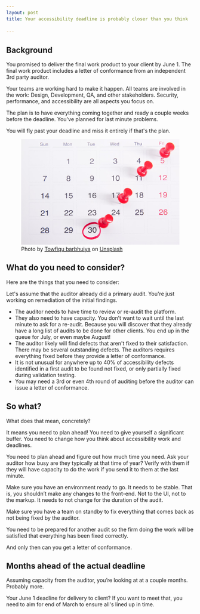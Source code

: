 ```yaml
---
layout: post
title: Your accessibility deadline is probably closer than you think

---
```

## Background

You promised to deliver the final work product to your client by June 1. The final work product includes a letter of conformance from an independent 3rd party auditor.

Your teams are working hard to make it happen. All teams are involved in the work: Design, Development, QA, and other stakeholders. Security, performance, and accessibility are all aspects you focus on.

The plan is to have everything coming together and ready a couple weeks before the deadline. You've planned for last minute problems.

You will fly past your deadline and miss it entirely if that's the plan.
<figure>
    <img src="/img/calendar.jpg" alt="A calendar with the 30th day circled in red. Red pins poking different dates.">
    <figcaption class="image-caption"><span>Photo by </span><a href="https://unsplash.com/@towfiqu999999" rel="">Towfiqu barbhuiya</a><span> on </span><a href="https://unsplash.com" rel="">Unsplash</a></figcaption>
    </figure>

## What do you need to consider?

Here are the things that you need to consider:

Let's assume that the auditor already did a primary audit. You're just working on remediation of the initial findings.

* The auditor needs to have time to review or re-audit the platform.
* They also need to have capacity. You don’t want to wait until the last minute to ask for a re-audit. Because you will discover that they already have a long list of audits to be done for other clients. You end up in the queue for July, or even maybe August!
* The auditor likely will find defects that aren't fixed to their satisfaction. There may be several outstanding defects. The auditors requires everything fixed before they provide a letter of conformance.
* It is not unusual for anywhere up to 40% of accessibility defects identified in a first audit to be found not fixed, or only partially fixed during validation testing.
* You may need a 3rd or even 4th round of auditing before the auditor can issue a letter of conformance.

## So what?

What does that mean, concretely?

It means you need to plan ahead! You need to give yourself a significant buffer. You need to change how you think about accessibility work and deadlines.

You need to plan ahead and figure out how much time you need. Ask your auditor how busy are they typically at that time of year? Verify with them if they will have capacity to do the work if you send it to them at the last minute.

Make sure you have an environment ready to go. It needs to be stable. That is, you shouldn’t make any changes to the front-end. Not to the UI, not to the markup. It needs to not change for the duration of the audit.

Make sure you have a team on standby to fix everything that comes back as not being fixed by the auditor.

You need to be prepared for another audit so the firm doing the work will be satisfied that everything has been fixed correctly.

And only then can you get a letter of conformance.

## Months ahead of the actual deadline

Assuming capacity from the auditor, you’re looking at at a couple months. Probably more.

Your June 1 deadline for delivery to client? If you want to meet that, you need to aim for end of March to ensure all's lined up in time.